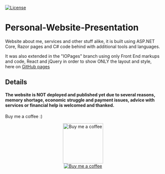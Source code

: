 [![License](https://img.shields.io/badge/License-MPL%202.0%20License-magenta)](https://github.com/Pomidorka1234/DebunkInfo-WebSite-Presentation/blob/master/LICENSE)

# Personal-Website-Presentation
Website about me, services and other stuff alike, it is built using ASP.NET Core, Razor pages and C# code behind with additional tools and languages. 

It was also extended in the "IOPages" branch using only Front End markups and code, React and jQuery in order to show ONLY the layout and style, here on [GitHub pages](https://pomid0rchik.github.io/Personal-Website-Presentation/Personal%20Website/Pages/Contact.html)

## Details
#### The website is NOT deployed and published yet due to several reasons, memory shortage, economic struggle and payment issues, advice with services or financial help is welcomed and thanked.

Buy me a coffee :)

<p align="center">
  <a href="https://www.buymeacoffee.com/JanSafronov">
    <img src="https://user-images.githubusercontent.com/72037282/119219722-9eda7880-baef-11eb-9842-138d67071fd8.png" title="Buy me a coffee"
      height="130">
  </a>
  <br>
  <a href="https://www.paypal.com/paypalme/jansafronov">
    <img src="https://user-images.githubusercontent.com/72037282/119220751-b7995d00-baf4-11eb-8d1d-930df878469e.png" title="Buy me a coffee">
  </a>
</p>
